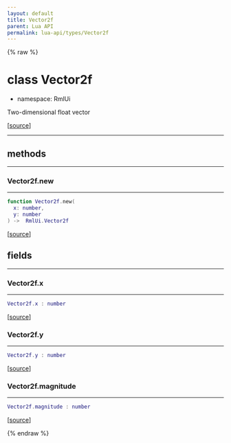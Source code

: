 ```yaml
---
layout: default
title: Vector2f
parent: Lua API
permalink: lua-api/types/Vector2f
---
```


{% raw %}

# class Vector2f



- namespace: RmlUi



Two-dimensional float vector

[<a href="https://github.com/beyond-all-reason/RecoilEngine/blob/b29554ca8a91605fa235eafe60ad740783359665/rts/Rml/SolLua/bind/Vector.cpp#L83-L92" target="_blank">source</a>]







---

## methods
---

### Vector2f.new
---
```lua
function Vector2f.new(
  x: number,
  y: number
) ->  RmlUi.Vector2f
```





[<a href="https://github.com/beyond-all-reason/RecoilEngine/blob/b29554ca8a91605fa235eafe60ad740783359665/rts/Rml/SolLua/bind/Vector.cpp#L95-L100" target="_blank">source</a>]











## fields
---

### Vector2f.x
---
```lua
Vector2f.x : number
```



[<a href="https://github.com/beyond-all-reason/RecoilEngine/blob/b29554ca8a91605fa235eafe60ad740783359665/rts/Rml/SolLua/bind/Vector.cpp#L116-L116" target="_blank">source</a>]








### Vector2f.y
---
```lua
Vector2f.y : number
```



[<a href="https://github.com/beyond-all-reason/RecoilEngine/blob/b29554ca8a91605fa235eafe60ad740783359665/rts/Rml/SolLua/bind/Vector.cpp#L118-L118" target="_blank">source</a>]








### Vector2f.magnitude
---
```lua
Vector2f.magnitude : number
```



[<a href="https://github.com/beyond-all-reason/RecoilEngine/blob/b29554ca8a91605fa235eafe60ad740783359665/rts/Rml/SolLua/bind/Vector.cpp#L122-L122" target="_blank">source</a>]










{% endraw %}